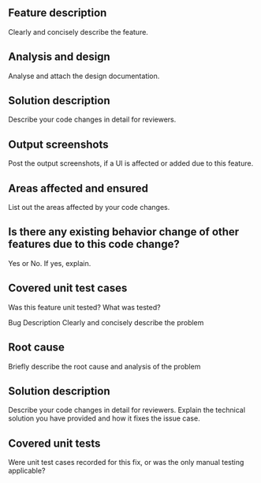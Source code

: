 <!--  FEATURE TEMPLATE-->
## Feature description
Clearly and concisely describe the feature.

## Analysis and design
Analyse and attach the design documentation.

## Solution description
Describe your code changes in detail for reviewers.

## Output screenshots
Post the output screenshots, if a UI is affected or added due to this feature.

## Areas affected and ensured
List out the areas affected by your code changes.

## Is there any existing behavior change of other features due to this code change?
Yes or No. If yes, explain.

## Covered unit test cases
Was this feature unit tested? What was tested?


<!-- BUG TEMPLATE -->
Bug Description
Clearly and concisely describe the problem

## Root cause
Briefly describe the root cause and analysis of the problem

## Solution description
Describe your code changes in detail for reviewers. Explain the technical solution you have provided and how it fixes the issue case.

## Covered unit tests
Were unit test cases recorded for this fix, or was the only manual testing applicable?

